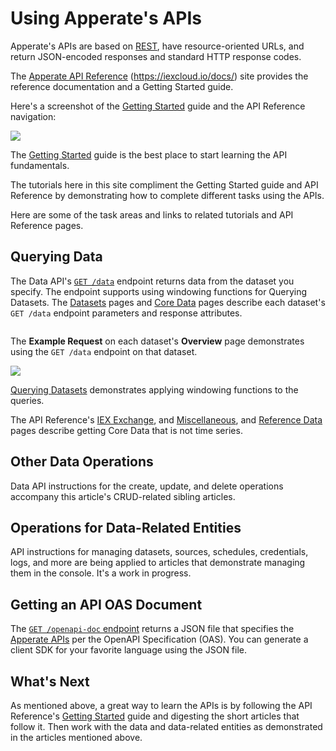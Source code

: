# Using Apperate's APIs

Apperate's APIs are based on [REST](https://en.wikipedia.org/wiki/Representational_state_transfer), have resource-oriented URLs, and return JSON-encoded responses and standard HTTP response codes. 

The [Apperate API Reference](https://iexcloud.io/docs/) (<https://iexcloud.io/docs/>) site provides the reference documentation and a Getting Started guide. 

Here's a screenshot of the [Getting Started](https://iexcloud.io/docs/getting-started) guide and the API Reference navigation:

![](./apperate-api-basics/api-reference-getting-started.png)

The [Getting Started](https://iexcloud.io/docs/getting-started) guide is the best place to start learning the API fundamentals.

The tutorials here in this site compliment the Getting Started guide and API Reference by demonstrating how to complete different tasks using the APIs.

Here are some of the task areas and links to related tutorials and API Reference pages.

## Querying Data

The Data API's [`GET /data`](https://iexcloud.io/docs/apperate-apis/get-data) endpoint returns data from the dataset you specify. The endpoint supports using windowing functions for Querying Datasets. The [Datasets](https://iexcloud.io/docs/datasets) pages and [Core Data](https://iexcloud.io/docs/core) pages describe each dataset's `GET /data` endpoint parameters and response attributes.

``` {important} Apperate includes only historical time series Core Data at this time. We are in the process of migrating real-time legacy data, including stock quotes, into Apperate. In the meantime, please see the [Legacy API Reference](https://iexcloud.io/docs/api/) for the real-time legacy data.
```

The **Example Request** on each dataset's **Overview** page demonstrates using the `GET /data` endpoint on that dataset.

![](./apperate-api-basics/example_request.png)

[Querying Datasets](./querying-data/querying-datasets.md) demonstrates applying windowing functions to the queries.

The API Reference's [IEX Exchange](https://iexcloud.io/docs/iex-exchange), and [Miscellaneous](https://iexcloud.io/docs/miscellaneous), and [Reference Data](https://iexcloud.io/docs/reference-data) pages describe getting Core Data that is not time series. 

## Other Data Operations

Data API instructions for the create, update, and delete operations accompany this article's CRUD-related sibling articles.

## Operations for Data-Related Entities

API instructions for managing datasets, sources, schedules, credentials, logs, and more are being applied to articles that demonstrate managing them in the console. It's a work in progress.

## Getting an API OAS Document

The [`GET /openapi-doc` endpoint](https://iexcloud.io/docs/apperate-apis/get-openapi-json) returns a JSON file that specifies the [Apperate APIs](https://iexcloud.io/docs/apperate-apis) per the OpenAPI Specification (OAS). You can generate a client SDK for your favorite language using the JSON file. 

## What's Next

As mentioned above, a great way to learn the APIs is by following the API Reference's [Getting Started](https://iexcloud.io/docs/getting-started) guide and digesting the short articles that follow it. Then work with the data and data-related entities as demonstrated in the articles mentioned above.